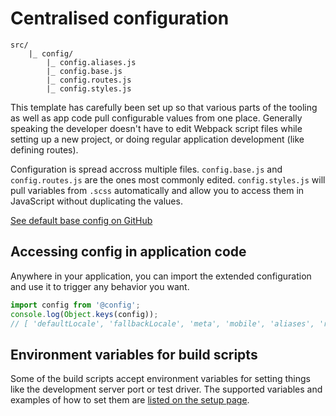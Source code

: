 
# Centralised configuration

```
src/
	|_ config/
		|_ config.aliases.js
		|_ config.base.js
		|_ config.routes.js
		|_ config.styles.js
```

This template has carefully been set up so that various parts of the tooling as well as app code pull configurable values from one place. Generally speaking the developer doesn't have to edit Webpack script files while setting up a new project, or doing regular application development (like defining routes).

Configuration is spread accross multiple files. `config.base.js` and `config.routes.js` are the ones most commonly edited. `config.styles.js` will pull variables from `.scss` automatically and allow you to access them in JavaScript without duplicating the values.

[See default base config on GitHub](https://github.com/Eiskis/bellevue/blob/master/src/config/config.base.js)

## Accessing config in application code

Anywhere in your application, you can import the extended configuration and use it to trigger any behavior you want.

```js
import config from '@config';
console.log(Object.keys(config));
// [ 'defaultLocale', 'fallbackLocale', 'meta', 'mobile', 'aliases', 'routes', 'styles', ... ]
```

## Environment variables for build scripts

Some of the build scripts accept environment variables for setting things like the development server port or test driver. The supported variables and examples of how to set them are [listed on the setup page](../overview/setup.md).
